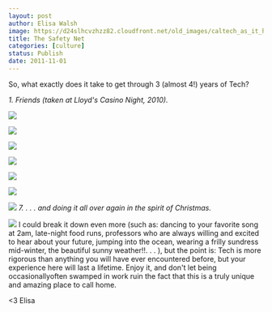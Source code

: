 ```yaml
---
layout: post
author: Elisa Walsh
image: https://d24slhcvzhzz82.cloudfront.net/old_images/caltech_as_it_happens/6a0105349b8251970b0153929ccab7970b.jpg
title: The Safety Net
categories: [culture]
status: Publish
date: 2011-11-01
---
```


So, what exactly does it take to get through 3 (almost 4!) years of Tech?

*1. Friends (taken at Lloyd's Casino Night, 2010).*


![](https://d24slhcvzhzz82.cloudfront.net/old_images/caltech_as_it_happens/6a0105349b8251970b015392a84f4a970b.jpg)

![](https://d24slhcvzhzz82.cloudfront.net/old_images/caltech_as_it_happens/6a0105349b8251970b015392a84f4a970b.jpg)

![](https://d24slhcvzhzz82.cloudfront.net/old_images/caltech_as_it_happens/6a0105349b8251970b015392a85171970b.jpg)

![](https://d24slhcvzhzz82.cloudfront.net/old_images/caltech_as_it_happens/6a0105349b8251970b015392b7621e970b.jpg)

![](https://d24slhcvzhzz82.cloudfront.net/old_images/caltech_as_it_happens/6a0105349b8251970b015392a856cc970b.jpg)

![](https://d24slhcvzhzz82.cloudfront.net/old_images/caltech_as_it_happens/6a0105349b8251970b0154367bf8a5970c.jpg)

![](https://d24slhcvzhzz82.cloudfront.net/old_images/caltech_as_it_happens/6a0105349b8251970b0154367bfa1b970c.jpg)
*7. . . . and doing it all over again in the spirit of Christmas.*


![](https://d24slhcvzhzz82.cloudfront.net/old_images/caltech_as_it_happens/6a0105349b8251970b0154367bfc22970c.jpg)
I could break it down even more (such as: dancing to your favorite song at 2am, late-night food runs, professors who are always willing and excited to hear about your future, jumping into the ocean, wearing a frilly sundress mid-winter, the beautiful sunny weather!!. . . ), but the point is:
Tech is more rigorous than anything you will have ever encountered before, but your experience here will last a lifetime. Enjoy it, and don't let being occasionallyoften swamped in work ruin the fact that this is a truly unique and amazing place to call home.

&lt;3
Elisa
